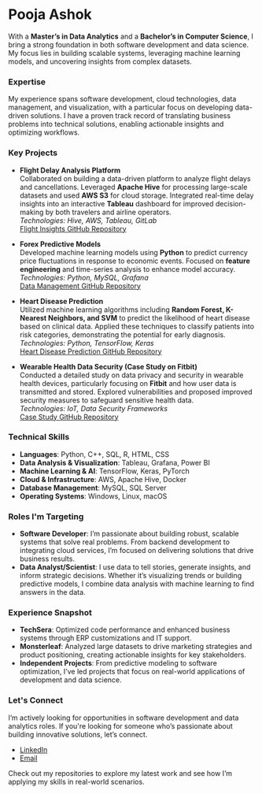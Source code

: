 # Pooja Ashok

With a **Master’s in Data Analytics** and a **Bachelor’s in Computer Science**, I bring a strong foundation in both software development and data science. My focus lies in building scalable systems, leveraging machine learning models, and uncovering insights from complex datasets. 

### Expertise
My experience spans software development, cloud technologies, data management, and visualization, with a particular focus on developing data-driven solutions. I have a proven track record of translating business problems into technical solutions, enabling actionable insights and optimizing workflows.

### Key Projects

- **Flight Delay Analysis Platform**  
  Collaborated on building a data-driven platform to analyze flight delays and cancellations. Leveraged **Apache Hive** for processing large-scale datasets and used **AWS S3** for cloud storage. Integrated real-time delay insights into an interactive **Tableau** dashboard for improved decision-making by both travelers and airline operators.  
  *Technologies: Hive, AWS, Tableau, GitLab*  
  [Flight Insights GitHub Repository](#link)

- **Forex Predictive Models**  
  Developed machine learning models using **Python** to predict currency price fluctuations in response to economic events. Focused on **feature engineering** and time-series analysis to enhance model accuracy.  
  *Technologies: Python, MySQL, Grafana*  
  [Data Management GitHub Repository](#link)

- **Heart Disease Prediction**  
  Utilized machine learning algorithms including **Random Forest, K-Nearest Neighbors, and SVM** to predict the likelihood of heart disease based on clinical data. Applied these techniques to classify patients into risk categories, demonstrating the potential for early diagnosis.  
  *Technologies: Python, TensorFlow, Keras*  
  [Heart Disease Prediction GitHub Repository](#link)

- **Wearable Health Data Security (Case Study on Fitbit)**  
  Conducted a detailed study on data privacy and security in wearable health devices, particularly focusing on **Fitbit** and how user data is transmitted and stored. Explored vulnerabilities and proposed improved security measures to safeguard sensitive health data.  
  *Technologies: IoT, Data Security Frameworks*  
  [Case Study GitHub Repository](#link)

### Technical Skills
- **Languages**: Python, C++, SQL, R, HTML, CSS
- **Data Analysis & Visualization**: Tableau, Grafana, Power BI
- **Machine Learning & AI**: TensorFlow, Keras, PyTorch
- **Cloud & Infrastructure**: AWS, Apache Hive, Docker
- **Database Management**: MySQL, SQL Server
- **Operating Systems**: Windows, Linux, macOS

### Roles I'm Targeting
- **Software Developer**: I’m passionate about building robust, scalable systems that solve real problems. From backend development to integrating cloud services, I’m focused on delivering solutions that drive business results.
- **Data Analyst/Scientist**: I use data to tell stories, generate insights, and inform strategic decisions. Whether it’s visualizing trends or building predictive models, I combine data analysis with machine learning to find answers in the data.

### Experience Snapshot
- **TechSera**: Optimized code performance and enhanced business systems through ERP customizations and IT support.
- **Monsterleaf**: Analyzed large datasets to drive marketing strategies and product positioning, creating actionable insights for key stakeholders.
- **Independent Projects**: From predictive modeling to software optimization, I’ve led projects that focus on real-world applications of development and data science.

### Let's Connect
I’m actively looking for opportunities in software development and data analytics roles. If you're looking for someone who’s passionate about building innovative solutions, let’s connect.

- [LinkedIn](https://www.linkedin.com/in/pooja-ashok-155a94272/)
- [Email](mailto:pooja02ashok@gmail.com)

Check out my repositories to explore my latest work and see how I’m applying my skills in real-world scenarios.


